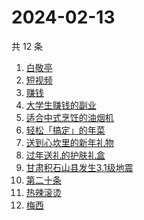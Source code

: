 # 2024-02-13

共 12 条

<!-- BEGIN ZHIHUSEARCH -->
<!-- 最后更新时间 Tue Feb 13 2024 19:12:16 GMT+0800 (China Standard Time) -->
1. [白敬亭](https://www.zhihu.com/search?q=白敬亭)
1. [短视频](https://www.zhihu.com/search?q=短视频)
1. [赚钱](https://www.zhihu.com/search?q=赚钱)
1. [大学生赚钱的副业](https://www.zhihu.com/search?q=大学生赚钱的副业)
1. [适合中式烹饪的油烟机](https://www.zhihu.com/search?q=适合中式烹饪的油烟机)
1. [轻松「搞定」的年菜](https://www.zhihu.com/search?q=轻松「搞定」的年菜)
1. [送到心坎里的新年礼物](https://www.zhihu.com/search?q=送到心坎里的新年礼物)
1. [过年送礼的护肤礼盒](https://www.zhihu.com/search?q=过年送礼的护肤礼盒)
1. [甘肃积石山县发生3.1级地震](https://www.zhihu.com/search?q=甘肃积石山县发生3.1级地震)
1. [第二十条](https://www.zhihu.com/search?q=第二十条)
1. [热辣滚烫](https://www.zhihu.com/search?q=热辣滚烫)
1. [梅西](https://www.zhihu.com/search?q=梅西)
<!-- END ZHIHUSEARCH -->
